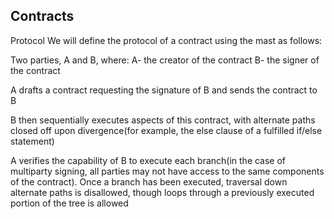 Contracts
---------

Protocol
We will define the protocol of a contract using the mast as follows:

Two parties, A and B, where:
A- the creator of the contract
B- the signer of the contract

A drafts a contract requesting the signature of B and sends the contract to B

B then sequentially executes aspects of this contract, with alternate paths closed off upon divergence(for example, the else clause of a fulfilled if/else statement)

A verifies the capability of B to execute each branch(in the case of multiparty signing, all parties may not have access to the same components of the contract). Once a branch has been executed, traversal down alternate paths is disallowed, though loops through a previously executed portion of the tree is allowed